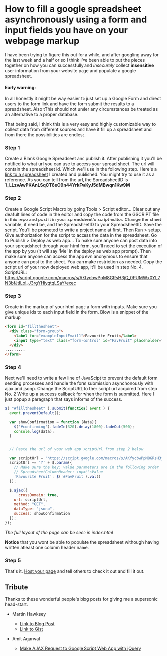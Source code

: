 # How to fill a google spreadsheet asynchronously using a form and input fields you have on your webpage markup

I have been trying to figure this out for a while, and after googling away for the last week and a half or so I think I've been able to put the pieces together on how you can successfully and _insecurely_ collect **insensitive** user information from your website page and populate a google spreadsheet.
#### Early warning:
In all honestly it might be way easier to just set up a Google Form and direct users to the form link and have the form submit the results to a spreadsheet. 
Also tThis should not under any circumstances be treated as an alternative to a proper database.

That being said, I think this is a very easy and highly customizable way to collect data from different sources and have it fill up a spreadsheet and from there the possibilities are endless.

### Step 1
Create a Blank Google Spreadseet and publish it. After publishing it you'll be notified to what url you can use to access your spread sheet. The url will contain the spreadsheet id. Which we'll use in the following step.
Here's a [link to a spreadsheet](https://docs.google.com/spreadsheets/d/1_LLzvAwPKAnLSqCT6eO9n44YrkFwKyJ5dMBwqn1Kw9M/pubhtml) I created and published. You might try to use it as a reference.
As you can tell from the url, the SpreadsheetID is **1_LLzvAwPKAnLSqCT6eO9n44YrkFwKyJ5dMBwqn1Kw9M**

### Step  2
Create a Google Script Macro by going Tools > Script editor...
Clear out any deafult lines of code in the editor and copy the code from the GSCRIPT file in this repo and post it in your spreadsheet's script editor.
Change the sheet variable, if need be, and the SpreadsheetID to your SpreadsheetID. Save the script. You'll be prometed to write a project name at first. Then Run > setup. Give authorization for the script to access the data in the spreadsheet.
Go to Publish > Deploy as web app... To make sure anyone can post data into your spreadsheet through your html form, you'll need to set the execution of the app by you (it will say 'Me' in the deploy as web app prompt). Then make sure anyone can access the app evn anonymous to ensure that anyone can post to the sheet. You can make restriction as needed. Copy the script url of your now deployed web app, it'll be used in step No. 4.
ScriptURL: https://script.google.com/macros/s/AKfycbwPpM8GRsH3jQ_0PUMWx0YL7N3bfJtILoI_J3rgYHiyqtqLSaY/exec

### Step 3
Create in the markup of your html page a form with inputs. Make sure you give unique ids to each input field in the form.
Blow is a snippet of the markup

``` html
<form id="fillthesheet">
  <div class="form-group">
    <label for="exampleInputEmail1">Favourite Fruit</label>
    <input type="text" class="form-control" id="FavFruit" placeholder="Fruit, e.g. orange, ovacado...">
  </div>
.........
</form>
```

### Step 4
Next we'll need to write a few line of JavaScipt to prevent the default form sending processes and handle the form submission asynchonously with ajax and jsonp.
Change the ScriptURL to ther script url acquired from step No. 2
Write up a success callback for when the form is submitted. Here I just popup a paragraph that says informs of the success.

``` javascript
$( "#fillthesheet" ).submit(function( event ) {
  event.preventDefault();

  var showConfirmation = function (data){
    $('#confirming').fadeIn(320).delay(1800).fadeOut(500);
    console.log(data);
  }


  // Paste the url of your web app scriptUrl from step 2 below

  var scriptUrl = "https://script.google.com/macros/s/AKfycbwPpM8GRsH3jQ_0PUMWx0YL7N3bfJtILoI_J3rgYHiyqtqLSaY/exec";
  scriptUrl += '?' + $.param({
    // Make sure the key: value parameters are in the following order
    // SpreadsheetColumnHeader: input'sValue
    'Favourite Fruit': $('#FavFruit').val()
  });

  $.ajax({
      crossDomain: true,
    url: scriptUrl,
    method: "GET",
    dataType: "jsonp",
    success: showConfirmation
  });
});
```

_The full layout of the page can be seen in index.html_

**Notice** that you wont be able to populate the spreadsheet withough having written atleast one column header name.

### Step 5
That's it. [Host your page](https://gideonamani.github.io/htmlformgooglesheets/) and tell others to check it out and fill it out.



## Tribute
Thanks to these wonderful people's blog posts for giving me a supersonic head-start.
* Martin Hawksey
  - [Link to Blog Post](https://mashe.hawksey.info/2014/07/google-sheets-as-a-database-insert-with-apps-script-using-postget-methods-with-ajax-example/)
  - [Link to Gist](https://gist.github.com/mhawksey/1276293)
  
* Amit Agarwal 
  - [Make AJAX Request to Google Script Web App with jQuery](https://ctrlq.org/code/20197-jquery-ajax-call-google-script)

